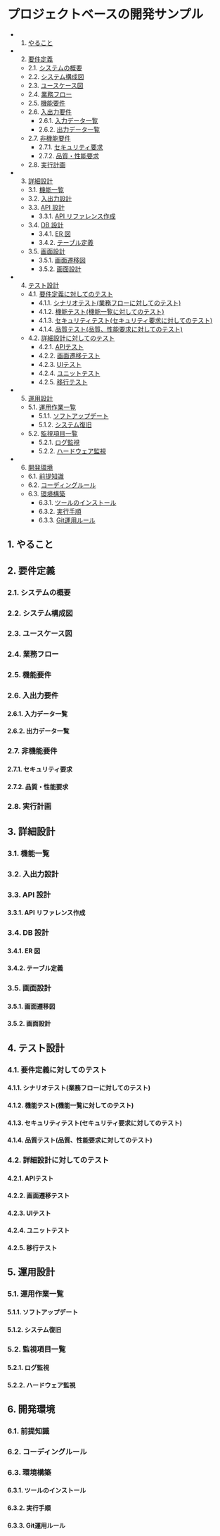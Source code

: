 # プロジェクトベースの開発サンプル

<!-- vscode-markdown-toc -->
* 1. [やること](#)
* 2. [要件定義](#-1)
	* 2.1. [システムの概要](#-1)
	* 2.2. [システム構成図](#-1)
	* 2.3. [ユースケース図](#-1)
	* 2.4. [業務フロー](#-1)
	* 2.5. [機能要件](#-1)
	* 2.6. [入出力要件](#-1)
		* 2.6.1. [入力データ一覧](#-1)
		* 2.6.2. [出力データ一覧](#-1)
	* 2.7. [非機能要件](#-1)
		* 2.7.1. [セキュリティ要求](#-1)
		* 2.7.2. [品質・性能要求](#-1)
	* 2.8. [実行計画](#-1)
* 3. [詳細設計](#-1)
	* 3.1. [機能一覧](#-1)
	* 3.2. [入出力設計](#-1)
	* 3.3. [API 設計](#API)
		* 3.3.1. [API リファレンス作成](#API-1)
	* 3.4. [DB 設計](#DB)
		* 3.4.1. [ER 図](#ER)
		* 3.4.2. [テーブル定義](#-1)
	* 3.5. [画面設計](#-1)
		* 3.5.1. [画面遷移図](#-1)
		* 3.5.2. [画面設計](#-1)
* 4. [テスト設計](#-1)
	* 4.1. [要件定義に対してのテスト](#-1)
		* 4.1.1. [シナリオテスト(業務フローに対してのテスト)](#-1)
		* 4.1.2. [機能テスト(機能一覧に対してのテスト)](#-1)
		* 4.1.3. [セキュリティテスト(セキュリティ要求に対してのテスト)](#-1)
		* 4.1.4. [品質テスト(品質、性能要求に対してのテスト)](#-1)
	* 4.2. [詳細設計に対してのテスト](#-1)
		* 4.2.1. [APIテスト](#API-1)
		* 4.2.2. [画面遷移テスト](#-1)
		* 4.2.3. [UIテスト](#UI)
		* 4.2.4. [ユニットテスト](#-1)
		* 4.2.5. [移行テスト](#-1)
* 5. [運用設計](#-1)
	* 5.1. [運用作業一覧](#-1)
		* 5.1.1. [ソフトアップデート](#-1)
		* 5.1.2. [システム復旧](#-1)
	* 5.2. [監視項目一覧](#-1)
		* 5.2.1. [ログ監視](#-1)
		* 5.2.2. [ハードウェア監視](#-1)
* 6. [開発環境](#-1)
	* 6.1. [前提知識](#-1)
	* 6.2. [コーディングルール](#-1)
	* 6.3. [環境構築](#-1)
		* 6.3.1. [ツールのインストール](#-1)
		* 6.3.2. [実行手順](#-1)
		* 6.3.3. [Git運用ルール](#Git)

<!-- vscode-markdown-toc-config
	numbering=true
	autoSave=true
	/vscode-markdown-toc-config -->
<!-- /vscode-markdown-toc -->

##  1. <a name=''></a>やること




##  2. <a name='-1'></a>要件定義

###  2.1. <a name='-1'></a>システムの概要
###  2.2. <a name='-1'></a>システム構成図
###  2.3. <a name='-1'></a>ユースケース図
###  2.4. <a name='-1'></a>業務フロー
###  2.5. <a name='-1'></a>機能要件
###  2.6. <a name='-1'></a>入出力要件
####  2.6.1. <a name='-1'></a>入力データ一覧
####  2.6.2. <a name='-1'></a>出力データ一覧
###  2.7. <a name='-1'></a>非機能要件
####  2.7.1. <a name='-1'></a>セキュリティ要求
####  2.7.2. <a name='-1'></a>品質・性能要求
###  2.8. <a name='-1'></a>実行計画

##  3. <a name='-1'></a>詳細設計

###  3.1. <a name='-1'></a>機能一覧

###  3.2. <a name='-1'></a>入出力設計

###  3.3. <a name='API'></a>API 設計

####  3.3.1. <a name='API-1'></a>API リファレンス作成

###  3.4. <a name='DB'></a>DB 設計

####  3.4.1. <a name='ER'></a>ER 図

####  3.4.2. <a name='-1'></a>テーブル定義

###  3.5. <a name='-1'></a>画面設計

####  3.5.1. <a name='-1'></a>画面遷移図

####  3.5.2. <a name='-1'></a>画面設計

##  4. <a name='-1'></a>テスト設計
###  4.1. <a name='-1'></a>要件定義に対してのテスト
####  4.1.1. <a name='-1'></a>シナリオテスト(業務フローに対してのテスト)
####  4.1.2. <a name='-1'></a>機能テスト(機能一覧に対してのテスト)
####  4.1.3. <a name='-1'></a>セキュリティテスト(セキュリティ要求に対してのテスト)
####  4.1.4. <a name='-1'></a>品質テスト(品質、性能要求に対してのテスト)
###  4.2. <a name='-1'></a>詳細設計に対してのテスト
####  4.2.1. <a name='API-1'></a>APIテスト
####  4.2.2. <a name='-1'></a>画面遷移テスト
####  4.2.3. <a name='UI'></a>UIテスト
####  4.2.4. <a name='-1'></a>ユニットテスト
####  4.2.5. <a name='-1'></a>移行テスト

##  5. <a name='-1'></a>運用設計
###  5.1. <a name='-1'></a>運用作業一覧
####  5.1.1. <a name='-1'></a>ソフトアップデート
####  5.1.2. <a name='-1'></a>システム復旧
###  5.2. <a name='-1'></a>監視項目一覧
####  5.2.1. <a name='-1'></a>ログ監視
####  5.2.2. <a name='-1'></a>ハードウェア監視
##  6. <a name='-1'></a>開発環境
###  6.1. <a name='-1'></a>前提知識
###  6.2. <a name='-1'></a>コーディングルール
###  6.3. <a name='-1'></a>環境構築
####  6.3.1. <a name='-1'></a>ツールのインストール
####  6.3.2. <a name='-1'></a>実行手順
####  6.3.3. <a name='Git'></a>Git運用ルール
